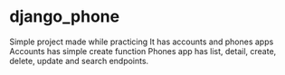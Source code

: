 # django_phone
Simple project made while practicing
It has accounts and phones apps
Accounts has simple create function
Phones app has list, detail, create, delete, update and search endpoints.
